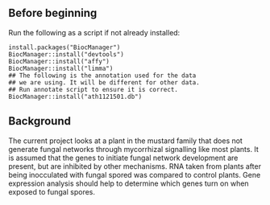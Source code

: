 ## Before beginning
Run the following as a script if not already installed:

```
install.packages("BiocManager")
BiocManager::install("devtools")
BiocManager::install("affy")
BiocManager::install("limma")
## The following is the annotation used for the data 
## we are using. It will be different for other data.
## Run annotate script to ensure it is correct.
BiocManager::install("ath1121501.db")
```

## Background

The current project looks at a plant in the mustard family that does not generate fungal networks through mycorrhizal signalling like most plants. It is assumed that the genes to initiate fungal network development are present, but are inhibited by other mechanisms. RNA taken from plants after being inocculated with fungal spored was compared to control plants. Gene expression analysis should help to determine which genes turn on when exposed to fungal spores.
